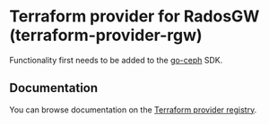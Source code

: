 # Terraform provider for RadosGW (terraform-provider-rgw)

Functionality first needs to be added to the
[go-ceph](https://github.com/ceph/go-ceph/) SDK.

## Documentation

You can browse documentation on the [Terraform provider
registry](https://registry.terraform.io/providers/rissson/rgw).
